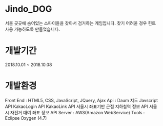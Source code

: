 # Jindo_DOG

서울 곳곳에 숨어있는 스파이들을 찾아서 검거하는 게임입니다. 찾기 어려울 경우 힌트사용 가능하도록 만들었습니다.

# 개발기간

2018.10.01 ~ 2018.10.08

# 개발환경

Front End : HTML5, CSS, JavaScript, JQuery, Ajax 
Api : Daum 지도 Javscript API
      KakaoLogin API
      KakaoLink API
      서울시 좌표기반 근접 지하철역 정보 API
      서울시 자전거 대여 좌표 정보 API 
Server : AWS(Amazon WebService)
Tools : Eclipse Oxygen (4.7)
